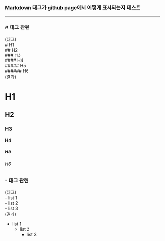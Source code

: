### Markdown 태그가 github page에서 어떻게 표시되는지 테스트
------

### \# 태그 관련
(태그)<br>
\# H1<br>
\#\# H2<br>
\#\#\# H3<br>
\#\#\#\# H4<br>
\#\#\#\#\# H5<br>
\#\#\#\#\#\# H6<br>
(결과)
# H1
## H2
### H3
#### H4
##### H5
###### H6

### \- 태그 관련
(태그)<br>
\- list 1<br>
    \- list 2<br>
        \- list 3<br>
(결과)
- list 1
    - list 2
        - list 3